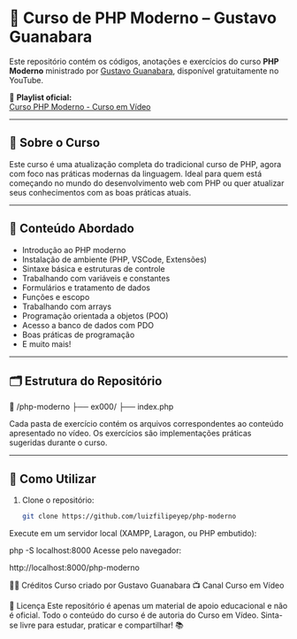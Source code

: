 # 📘 Curso de PHP Moderno – Gustavo Guanabara

Este repositório contém os códigos, anotações e exercícios do curso **PHP Moderno** ministrado por [Gustavo Guanabara](https://www.youtube.com/@CursoemVideo), disponível gratuitamente no YouTube.

🎥 **Playlist oficial:**  
[Curso PHP Moderno - Curso em Vídeo](https://www.youtube.com/playlist?list=PLHz_AreHm4dlFPrCXCmd5g92860x_Pbr_)

---

## 📌 Sobre o Curso

Este curso é uma atualização completa do tradicional curso de PHP, agora com foco nas práticas modernas da linguagem. Ideal para quem está começando no mundo do desenvolvimento web com PHP ou quer atualizar seus conhecimentos com as boas práticas atuais.

---

## 🧠 Conteúdo Abordado

- Introdução ao PHP moderno
- Instalação de ambiente (PHP, VSCode, Extensões)
- Sintaxe básica e estruturas de controle
- Trabalhando com variáveis e constantes
- Formulários e tratamento de dados
- Funções e escopo
- Trabalhando com arrays
- Programação orientada a objetos (POO)
- Acesso a banco de dados com PDO
- Boas práticas de programação
- E muito mais!

---

## 🗂 Estrutura do Repositório

📁 /php-moderno ├── ex000/ ├── index.php

Cada pasta de exercício contém os arquivos correspondentes ao conteúdo apresentado no vídeo. Os exercícios são implementações práticas sugeridas durante o curso.

---

## 🚀 Como Utilizar

1. Clone o repositório:
   ```bash
   git clone https://github.com/luizfilipeyep/php-moderno
Execute em um servidor local (XAMPP, Laragon, ou PHP embutido):

php -S localhost:8000
Acesse pelo navegador:

http://localhost:8000/php-moderno

🧑‍🏫 Créditos
Curso criado por Gustavo Guanabara
📺 Canal Curso em Vídeo

📄 Licença
Este repositório é apenas um material de apoio educacional e não é oficial.
Todo o conteúdo do curso é de autoria do Curso em Vídeo.
Sinta-se livre para estudar, praticar e compartilhar! 📚